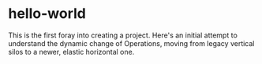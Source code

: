 # hello-world
This is the first foray into creating a project. 
Here's an initial attempt to understand the dynamic change of Operations, moving from legacy vertical silos 
to a newer, elastic horizontal one. 
